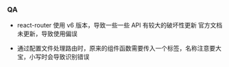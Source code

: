 ### QA

* react-router 使用 v6 版本，导致一些一些 API 有较大的破坏性更新
  官方文档未更新，导致使用偏误

* 通过配置文件处理路由时，原来的组件函数需要传入一个标签，名称注意要大宝，小写时会导致识别错误